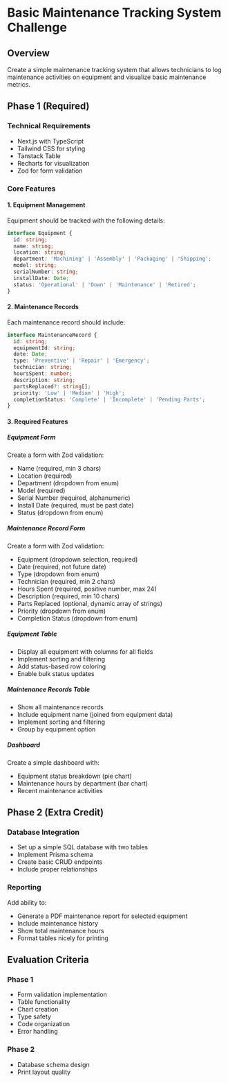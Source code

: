 # Basic Maintenance Tracking System Challenge

## Overview
Create a simple maintenance tracking system that allows technicians to log maintenance activities on equipment and visualize basic maintenance metrics.

## Phase 1 (Required)

### Technical Requirements
- Next.js with TypeScript
- Tailwind CSS for styling
- Tanstack Table
- Recharts for visualization
- Zod for form validation

### Core Features

#### 1. Equipment Management
Equipment should be tracked with the following details:
```typescript
interface Equipment {
  id: string;
  name: string;
  location: string;
  department: 'Machining' | 'Assembly' | 'Packaging' | 'Shipping';
  model: string;
  serialNumber: string;
  installDate: Date;
  status: 'Operational' | 'Down' | 'Maintenance' | 'Retired';
}
```

#### 2. Maintenance Records
Each maintenance record should include:
```typescript
interface MaintenanceRecord {
  id: string;
  equipmentId: string;
  date: Date;
  type: 'Preventive' | 'Repair' | 'Emergency';
  technician: string;
  hoursSpent: number;
  description: string;
  partsReplaced?: string[];
  priority: 'Low' | 'Medium' | 'High';
  completionStatus: 'Complete' | 'Incomplete' | 'Pending Parts';
}
```

#### 3. Required Features

##### Equipment Form
Create a form with Zod validation:
- Name (required, min 3 chars)
- Location (required)
- Department (dropdown from enum)
- Model (required)
- Serial Number (required, alphanumeric)
- Install Date (required, must be past date)
- Status (dropdown from enum)

##### Maintenance Record Form
Create a form with Zod validation:
- Equipment (dropdown selection, required)
- Date (required, not future date)
- Type (dropdown from enum)
- Technician (required, min 2 chars)
- Hours Spent (required, positive number, max 24)
- Description (required, min 10 chars)
- Parts Replaced (optional, dynamic array of strings)
- Priority (dropdown from enum)
- Completion Status (dropdown from enum)

##### Equipment Table
- Display all equipment with columns for all fields
- Implement sorting and filtering
- Add status-based row coloring
- Enable bulk status updates

##### Maintenance Records Table
- Show all maintenance records
- Include equipment name (joined from equipment data)
- Implement sorting and filtering
- Group by equipment option

##### Dashboard
Create a simple dashboard with:
- Equipment status breakdown (pie chart)
- Maintenance hours by department (bar chart)
- Recent maintenance activities

## Phase 2 (Extra Credit)

### Database Integration
- Set up a simple SQL database with two tables
- Implement Prisma schema
- Create basic CRUD endpoints
- Include proper relationships

### Reporting
Add ability to:
- Generate a PDF maintenance report for selected equipment
- Include maintenance history
- Show total maintenance hours
- Format tables nicely for printing

## Evaluation Criteria

### Phase 1
- Form validation implementation
- Table functionality
- Chart creation
- Type safety
- Code organization
- Error handling

### Phase 2
- Database schema design
- Print layout quality